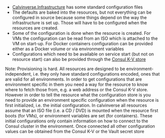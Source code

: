 

* [Calvinverse.Infrastructure]() has some standard configuration files
* The defaults are baked into the resources, but not everything can be
  configured in source because some things depend on the way the infrastructure
  is set up. Those will have to be configured when the resources are created.
* Some of the configuration is done when the resource is created. For VMs the
  configuration can be read from an ISO which is attached to the VM on start-up.
  For Docker containers configuration can be provided either as a Docker volume
  or via environment variables
* Configurations which need to be available on service start (but not on resource
  start) can also be provided through the [Consul K-V store]()

Note: Provisioning is hard. All resources are designed to be environment-independent,
i.e. they only have standard configurations encoded, ones that are valid for all
environments. In order to get configurations that are environment specific in them
you need a way for the resource to know where to fetch those from, e.g.
a web address or the Consul K-V store. However in order to tell the resource
what the configuration store is you need to provide an environment specific
configuration when the resource is first initialized, i.e. the initial
configuration.
In calvinverse all resources assume that an ISO file (i.e. a CD / DVD) is mounted
when the resource first boots (for VMs), or environment variables are set
(for containers). These initial configurations only contain information on
how to connect to the Consul cluster in the environment. Once connected
all other configuration values can be obtained from the Consul K-V or the
Vault secret store